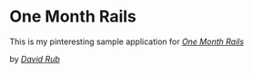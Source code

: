 # One Month Rails

This is my pinteresting sample application for [*One Month Rails*](http://www.onemonthrails.com)

by [*David Rub*](http://www.about.me/davidrub)
